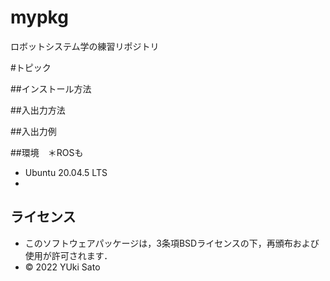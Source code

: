 # mypkg
ロボットシステム学の練習リポジトリ

#トピック

##インストール方法

##入出力方法

##入出力例

##環境　＊ROSも
 * Ubuntu 20.04.5 LTS
 * 

## ライセンス
 * このソフトウェアパッケージは，3条項BSDライセンスの下，再頒布および使用が許可されます．
 * © 2022 YUki Sato
